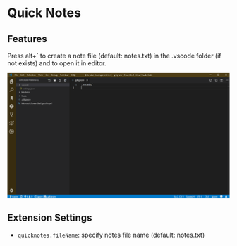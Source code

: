 # Quick Notes

## Features

Press alt+` to create a note file (default: notes.txt) in the .vscode folder (if not exists) and to open it in editor.

![Quick Notes Feature](images/quick-notes.gif)

## Extension Settings

* `quicknotes.fileName`: specify notes file name (default: notes.txt)